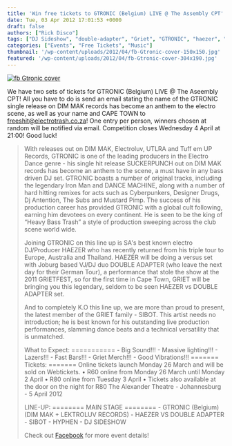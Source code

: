 ```yaml
---
title: 'Win free tickets to GTRONIC (Belgium) LIVE @ The Assembly CPT'
date: Tue, 03 Apr 2012 17:01:53 +0000
draft: false
authors: ["Rick Disco"]
tags: ["DJ Sideshow", "double-adapter", "Griet", "GTRONIC", "haezer", "Hyphen", "sibot"]
categories: ["Events", "Free Tickets", "Music"]
thumbnail: '/wp-content/uploads/2012/04/fb-Gtronic-cover-150x150.jpg'
featured: '/wp-content/uploads/2012/04/fb-Gtronic-cover-304x190.jpg'
---
```


[![](/wp-content/uploads/2012/04/fb-Gtronic-cover-1024x381.jpg "fb Gtronic cover")](/wp-content/uploads/2012/04/fb-Gtronic-cover.jpg)

We have two sets of tickets for GTRONIC (Belgium) LIVE @ The Aseembly CPT! All you have to do is send an email stating the name of the GTRONIC single release on DIM MAK records has become an anthem to the electro scene, as well as your name and CAPE TOWN to [freeshit@electrotrash.co.za](mailto:freeshit@electrotrash.co.za)! One entry per person, winners chosen at random will be notified via email. Competition closes Wednesday 4 April at 21:00! Good luck!

> With releases out on DIM MAK, Electroluv, UTLRA and Tuff em UP Records, GTRONIC is one of the leading producers in the Electro Dance genre - his single hit release SUCKERPUNCH out on DIM MAK records has become an anthem to the scene, a must have in any bass driven DJ set. GTRONIC boasts a number of original tracks, including the legendary Iron Man and DANCE MACHINE, along with a number of hard hitting remixes for acts such as Cyberpunkers, Designer Drugs, Dj Antention, The Subs and Mustard Pimp. The success of his production career has provided GTRONIC with a global cult following, earning him devotees on every continent. He is seen to be the king of “Heavy Bass Trash” a style of production sweeping across the club scene world wide.
>
> Joining GTRONIC on this line up is SA's best known electro DJ/Producer HAEZER who has recently returned from his triple tour to Europe, Australia and Thailand. HAEZER will be doing a versus set with Joburg based VJ/DJ duo DOUBLE ADAPTER (who leave the next day for their German Tour), a performance that stole the show at the 2011 GRIETFEST, so for the first time in Cape Town, GRIET will be bringing you this legendary, seldom to be seen HAEZER vs DOUBLE ADAPTER set.
>
> And to completely K.O this line up, we are more than proud to present, the latest member of the GRIET family - SIBOT. This artist needs no introduction; he is best known for his outstanding live production performances, slamming dance beats and a technical versatility that is unmatched.
>
> What to Expect: =========== - Big Sound!!! - Massive lighting!!! - Lazers!!! - Fast Bars!!! - Griet Merch!!! - Good Vibrations!!! ======= Tickets: ======= Online tickets launch Monday 26 March and will be sold on Webtickets. • R60 online from Monday 26 March until Monday 2 April • R80 online from Tuesday 3 April • Tickets also available at the door on the night for R80 The Alexander Theatre - Johannesburg - 5 April 2012
>
> LINE-UP: ======== MAIN STAGE ======== - GTRONIC (Belgium) (DIM MAK + LEKTROLUV RECORDS) - HAEZER VS DOUBLE ADAPTER - SIBOT - HYPHEN - DJ SIDESHOW
>
> Check out [Facebook](https://www.facebook.com/events/420154017998639/ "GTRONIC @ The Aseembly") for more event details!